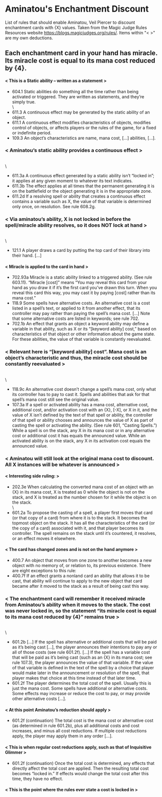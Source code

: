 # Aminatou's Enchantment Discount
List of rules that should enable Aminatou, Veil Piercer to discount enchantment cards with {X} values. Taken from the Magic Judge Rules Resources website <https://blogs.magicjudges.org/rules/>. Items within "< >" are my own deductions.

## Each enchantment card in your hand has miracle. Its miracle cost is equal to its mana cost reduced by {4}.
#### < This is a Static ability – written as a statement >
- 604.1 Static abilities do something all the time rather than being activated or triggered. They are written as statements, and they’re simply true.
\
\
- 611.3	 A continuous effect may be generated by the static ability of an object.
- 611.1 A continuous effect modifies characteristics of objects, modifies control of objects, or affects players or the rules of the game, for a fixed or indefinite period.
- 109.3 An object’s characteristics are name, mana cost, […] abilities, […].
### < Aminatou’s static ability provides a continuous effect >
\
\
- 611.3a A continuous effect generated by a static ability isn’t “locked in”; it applies at any given moment to whatever its text indicates.
- 611.3b The effect applies at all times that the permanent generating it is on the battlefield or the object generating it is in the appropriate zone.
- 611.2d If a resolving spell or ability that creates a continuous effect contains a variable such as X, the value of that variable is determined only once, on resolution. See rule 608.2g.
### < Via aminatou’s ability, X is not locked in before the spell/miracle ability resolves, so it does NOT lock at hand >
\
\
- 121.1 A player draws a card by putting the top card of their library into their hand. [...]
#### < Miracle is applied to the card in hand >
- 702.93a Miracle is a static ability linked to a triggered ability. (See rule 603.11). “Miracle [cost]” means “You may reveal this card from your hand as you draw it if it’s the first card you’ve drawn this turn. When you reveal this card this way, you may cast it by paying [cost] rather than its mana cost.”
- 118.9 Some spells have alternative costs. An alternative cost is a cost listed in a spell’s text, or applied to it from another effect, that its controller may pay rather than paying the spell’s mana cost. […] Note that some alternative costs are listed in keywords; see rule 702.
- 702.1b An effect that grants an object a keyword ability may define a variable in that ability, such as X or its “[keyword ability] cost,” based on characteristics of that object or other information about the game state. For these abilities, the value of that variable is constantly reevaluated.
### < Relevant here is “[keyword ability] cost”. Mana cost is an object’s characteristic and thus, the miracle cost should be constantly reevaluated >
\
\
- 118.9c An alternative cost doesn’t change a spell’s mana cost, only what its controller has to pay to cast it. Spells and abilities that ask for that spell’s mana cost still see the original value.
- 107.3a If a spell or activated ability has a mana cost, alternative cost, additional cost, and/or activation cost with an {X}, [-X], or X in it, and the value of X isn’t defined by the text of that spell or ability, the controller of that spell or ability chooses and announces the value of X as part of casting the spell or activating the ability. (See rule 601, “Casting Spells.”) While a spell is on the stack, any X in its mana cost or in any alternative cost or additional cost it has equals the announced value. While an activated ability is on the stack, any X in its activation cost equals the announced value.
### < Aminatou will still look at the original mana cost to discount. All X instances will be whatever is announced >
#### < Interesting side ruling: >
- 202.3e When calculating the converted mana cost of an object with an {X} in its mana cost, X is treated as 0 while the object is not on the stack, and X is treated as the number chosen for it while the object is on the stack.
\
\
- 601.2a To propose the casting of a spell, a player first moves that card (or that copy of a card) from where it is to the stack. It becomes the topmost object on the stack. It has all the characteristics of the card (or the copy of a card) associated with it, and that player becomes its controller. The spell remains on the stack until it’s countered, it resolves, or an effect moves it elsewhere.
#### < The card has changed zones and is not on the hand anymore >
- 400.7 An object that moves from one zone to another becomes a new object with no memory of, or relation to, its previous existence. There are eight exceptions to this rule:
- 400.7f If an effect grants a nonland card an ability that allows it to be cast, that ability will continue to apply to the new object that card became after it moved to the stack as a result of being cast this way.
### < The enchantment card will remember it received miracle from Aminatou’s ability when it moves to the stack. The cost was never locked in, so the statement “its miracle cost is equal to its mana cost reduced by {4}” remains true >
\
\
- 601.2b […] If the spell has alternative or additional costs that will be paid as it’s being cast […], the player announces their intentions to pay any or all of those costs (see rule 601.2f). […] If the spell has a variable cost that will be paid as it’s being cast (such as an {X} in its mana cost; see rule 107.3), the player announces the value of that variable. If the value of that variable is defined in the text of the spell by a choice that player would make later in the announcement or resolution of the spell, that player makes that choice at this time instead of that later time.
- 601.2f The player determines the total cost of the spell. Usually this is just the mana cost. Some spells have additional or alternative costs. Some effects may increase or reduce the cost to pay, or may provide other alternative costs […]. 
#### < At this point Aminatou’s reduction should apply >
- 601.2f (continuation) The total cost is the mana cost or alternative cost (as determined in rule 601.2b), plus all additional costs and cost increases, and minus all cost reductions. If multiple cost reductions apply, the player may apply them in any order […].
#### < This is when regular cost reductions apply, such as that of Inquisitive Glimmer >
- 601.2f (continuation) Once the total cost is determined, any effects that directly affect the total cost are applied. Then the resulting total cost becomes “locked in.” If effects would change the total cost after this time, they have no effect.
#### < This is the point where the rules ever state a cost is locked in >
